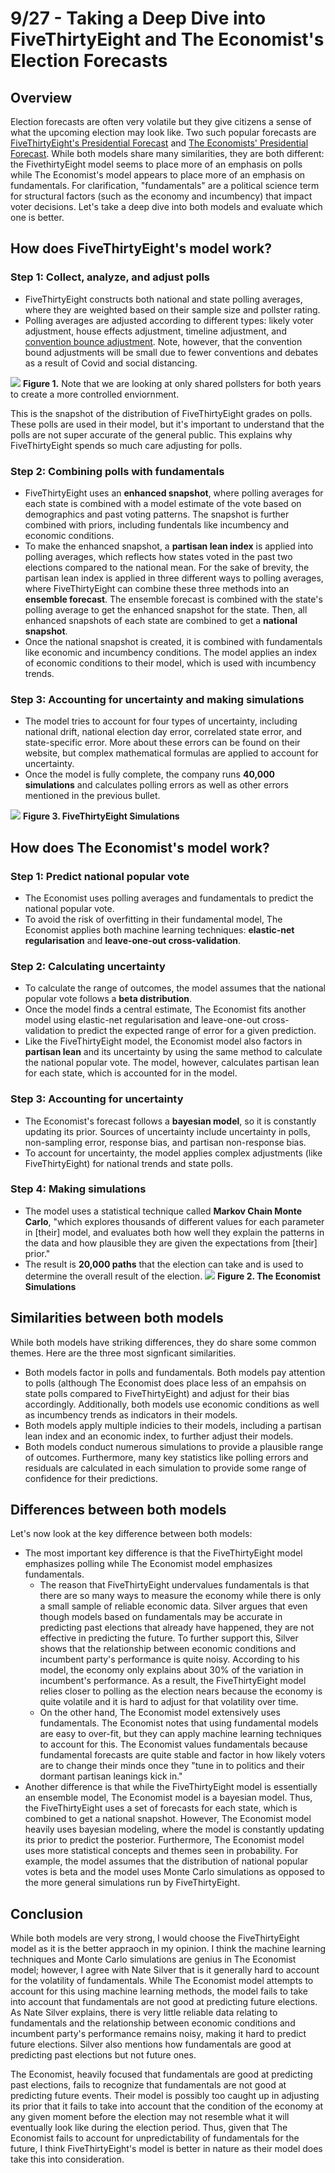
# 9/27 - Taking a Deep Dive into FiveThirtyEight and The Economist's Election Forecasts

## Overview
Election forecasts are often very volatile but they give citizens a sense of what the upcoming election may look like. Two such popular forecasts are [FiveThirtyEight's Presidential Forecast](https://projects.fivethirtyeight.com/2020-election-forecast/) and [The Economists' Presidential Forecast](https://projects.economist.com/us-2020-forecast/president). While both models share many similarities, they are both different: the FivethirtyEight model seems to place more of an emphasis on polls while The Economist's model appears to place more of an emphasis on fundamentals. For clarification, "fundamentals" are a political science term for structural factors (such as the economy and incumbency) that impact voter decisions. Let's take a deep dive into both models and evaluate which one is better. 

## How does FiveThirtyEight's model work?

### Step 1: Collect, analyze, and adjust polls

+ FiveThirtyEight constructs both national and state polling averages, where they are weighted based on their sample size and pollster rating.
+ Polling averages are adjusted according to different types: likely voter adjustment, house effects adjustment, timeline adjustment, and [convention bounce adjustment](https://fivethirtyeight.com/features/measuring-a-convention-bounce/). Note, however, that the convention bound adjustments will be small due to fewer conventions and debates as a result of Covid and social distancing. 

![](../figures/pollgrades.png)
**Figure 1.** Note that we are looking at only shared pollsters for both years to create a more controlled enviornment.

This is the snapshot of the distribution of FiveThirtyEight grades on polls. These polls are used in their model, but it's important to understand that the polls are not super accurate of the general public. This explains why FiveThirtyEight spends so much care adjusting for polls. 

### Step 2: Combining polls with fundamentals

+ FiveThirtyEight uses an **enhanced snapshot**, where polling averages for each state is combined with a model estimate of the vote based on demographics and past voting patterns. The snapshot is further combined with priors, including fundentals like incumbency and economic conditions. 
+ To make the enhanced snapshot, a **partisan lean index** is applied into polling averages, which reflects how states voted in the past two elections compared to the national mean. For the sake of brevity, the partisan lean index is applied in three different ways to polling averages, where FiveThirtyEight can combine these three methods into an **ensemble forecast**. The ensemble forecast is combined with the state's polling average to get the enhanced snapshot for the state. Then, all enhanced snapshots of each state are combined to get a **national snapshot**. 
+ Once the national snapshot is created, it is combined with fundamentals like economic and incumbency conditions. The model applies an index of economic conditions to their model, which is used with incumbency trends. 

### Step 3: Accounting for uncertainty and making simulations

+ The model tries to account for four types of uncertainty, including national drift, national election day error, correlated state error, and state-specific error. More about these errors can be found on their website, but complex mathematical formulas are applied to account for uncertainty. 
+ Once the model is fully complete, the company runs **40,000 simulations** and calculates polling errors as well as other errors mentioned in the previous bullet.

![](../figures/Fivethirtyeight.png)
**Figure 3. FiveThirtyEight Simulations**

## How does The Economist's model work?

### Step 1: Predict national popular vote

+ The Economist uses polling averages and fundamentals to predict the national popular vote. 
+ To avoid the risk of overfitting in their fundamental model, The Economist applies both machine learning techniques: **elastic-net regularisation** and **leave-one-out cross-validation**.

### Step 2: Calculating uncertainty

+ To calculate the range of outcomes, the model assumes that the national popular vote follows a **beta distribution**. 
+ Once the model finds a central estimate, The Economist fits another model using elastic-net regularisation and leave-one-out cross-validation to predict the expected range of error for a given prediction.
+ Like the FiveThirtyEight model, the Economist model also factors in **partisan lean** and its uncertainty by using the same method to calculate the national popular vote. The model, however, calculates partisan lean for each state, which is accounted for in the model.

### Step 3: Accounting for uncertainty

+ The Economist's forecast follows a **bayesian model**, so it is constantly updating its prior. Sources of uncertainty include uncertainty in polls, non-sampling error, response bias, and partisan non-response bias.
+ To account for uncertainty, the model applies complex adjustments (like FiveThirtyEight) for national trends and state polls. 

### Step 4: Making simulations

+ The model uses a statistical technique called **Markov Chain Monte Carlo**, "which explores thousands of different values for each parameter in [their] model, and evaluates both how well they explain the patterns in the data and how plausible they are given the expectations from [their] prior." 
+ The result is **20,000 paths** that the election can take and is used to determine the overall result of the election. 
![](../figures/Economist.png) 
**Figure 2. The Economist Simulations**

## Similarities between both models

While both models have striking differences, they do share some common themes. Here are the three most signficant similarities. 
 
+ Both models factor in polls and fundamentals. Both models pay attention to polls (although The Economist does place less of an empahsis on state polls compared to FiveThirtyEight) and adjust for their bias accordingly. Additionally, both models use economic conditions as well as incumbency trends as indicators in their models. 
+ Both models apply multiple indicies to their models, including a partisan lean index and an economic index, to further adjust their models. 
+ Both models conduct numerous simulations to provide a plausible range of outcomes. Furthermore, many key statistics like polling errors and residuals are calculated in each simulation to provide some range of confidence for their predictions. 


## Differences between both models

Let's now look at the key difference between both models:

+ The most important key difference is that the FiveThirtyEight model emphasizes polling while The Economist model emphasizes fundamentals. 
  + The reason that FiveThirtyEight undervalues fundamentals is that there are so many ways to measure the economy while there is only a small sample of reliable economic data. Silver argues that even though models based on fundamentals may be accurate in predicting past elections that already have happened, they are not effective in predicting the future. To further support this, Silver shows that the relationship between economic conditions and incumbent party's performance is quite noisy. According to his model, the economy only explains about 30% of the variation in incumbent's performance. As a result, the FiveThirtyEight model relies closer to polling as the election nears because the economy is quite volatile and it is hard to adjust for that volatility over time. 
  + On the other hand, The Economist model extensively uses fundamentals. The Economist notes that using fundamental models are easy to over-fit, but they can apply machine learning techniques to account for this. The Economist values fundamentals because fundamental forecasts are quite stable and factor in how likely voters are to change their minds once they "tune in to politics and their dormant partisan leanings kick in."
+ Another difference is that while the FiveThirtyEight model is essentially an ensemble model, The Economist model is a bayesian model. Thus, the FiveThirtyEight uses a set of forecasts for each state, which is combined to get a national snapshot. However, The Economist model heavily uses bayesian modeling, where the model is constantly updating its prior to predict the posterior. Furthermore, The Economist model uses more statistical concepts and themes seen in probability. For example, the model assumes that the distribution of national popular votes is beta and the model uses Monte Carlo simulations as opposed to the more general simulations run by FiveThirtyEight. 

## Conclusion
While both models are very strong, I would choose the FiveThirtyEight model as it is the better appraoch in my opinion. I think the machine learning techniques and Monte Carlo simulations are genius in The Economist model; however, I agree with Nate Silver that is it generally hard to account for the volatility of fundamentals. While The Economist model attempts to account for this using machine learning methods, the model fails to take into account that fundamentals are not good at predicting future elections. As Nate Silver explains, there is very little reliable data relating to fundamentals and the relationship between economic conditions and incumbent party's performance remains noisy, making it hard to predict future elections. Silver also mentions how fundamentals are good at predicting past elections but not future ones. 

The Economist, heavily focused that fundamentals are good at predicting past elections, fails to recognize that fundamentals are not good at predicting future events. Their model is possibly too caught up in adjusting its prior that it fails to take into account that the condition of the economy at any given moment before the election may not resemble what it will eventually look like during the election period. Thus, given that The Economist fails to account for unpredictability of fundamentals for the future, I think FiveThirtyEight's model is better in nature as their model does take this into consideration.  






